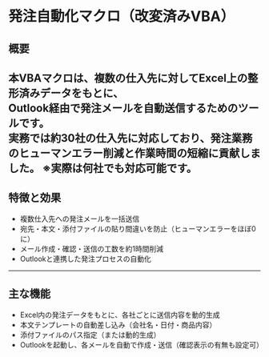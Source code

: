 # 発注自動化マクロ（改変済みVBA）

## 概要
本VBAマクロは、複数の仕入先に対してExcel上の整形済みデータをもとに、  
Outlook経由で発注メールを自動送信するためのツールです。  
実務では約30社の仕入先に対応しており、発注業務のヒューマンエラー削減と作業時間の短縮に貢献しました。
※実際は何社でも対応可能です。
---

## 特徴と効果

-  複数仕入先への発注メールを一括送信
-  宛先・本文・添付ファイルの貼り間違いを防止（ヒューマンエラーをほぼ0に）
-  メール作成・確認・送信の工数を約1時間削減
-  Outlookと連携した発注プロセスの自動化

---

## 主な機能

- Excel内の発注データをもとに、各社ごとに送信内容を動的生成  
- 本文テンプレートの自動差し込み（会社名・日付・商品内容）  
- 添付ファイルのパス指定（または動的生成）  
- Outlookを起動し、各メールを自動で作成・送信（確認表示の有無も設定可）
